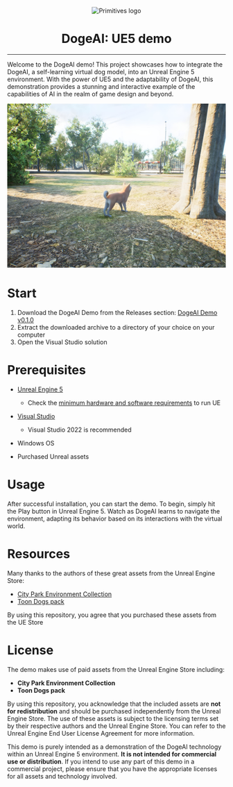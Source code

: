 <p align="center">
  <img src="https://primitives.ru/logo.png" alt="Primitives logo">
</p>
<h1 align="center">DogeAI: UE5 demo</h1>

------------

Welcome to the DogeAI demo! This project showcases how to integrate the DogeAI, a self-learning virtual dog model, into an Unreal Engine 5 environment. With the power of UE5 and the adaptability of DogeAI, this demonstration provides a stunning and interactive example of the capabilities of AI in the realm of game design and beyond.

<p align="center">
  <a href="https://youtu.be/82xQRdZNzgo">
    <img src="https://github.com/PrimitivesLTD/DogeAI-Demo/blob/main/Screenshot.jpg?raw=true" alt="Demo video">
  </a>
</p>

# Start

1. Download the DogeAI Demo from the Releases section: [DogeAI Demo v0.1.0](https://github.com/PrimitivesLTD/DogeAI-Demo/releases/tag/v0.1.0)
2. Extract the downloaded archive to a directory of your choice on your computer
3. Open the Visual Studio solution

# Prerequisites
- [Unreal Engine 5](https://www.unrealengine.com/unreal-engine-5)
    - Check the [minimum hardware and software requirements](https://docs.unrealengine.com/5.0/en-US/hardware-and-software-specifications-for-unreal-engine/) to run UE

- [Visual Studio](https://visualstudio.microsoft.com/downloads/)
    - Visual Studio 2022 is recommended

- Windows OS

- Purchased Unreal assets

# Usage

After successful installation, you can start the demo. To begin, simply hit the Play button in Unreal Engine 5. Watch as DogeAI learns to navigate the environment, adapting its behavior based on its interactions with the virtual world.

# Resources

Many thanks to the authors of these great assets from the Unreal Engine Store:
- [City Park Environment Collection](https://www.unrealengine.com/marketplace/en-US/product/city-park-environment-collection)
- [Toon Dogs pack](https://www.unrealengine.com/marketplace/en-US/product/toon-dogs-pack)

By using this repository, you agree that you purchased these assets from the UE Store

# License

The demo makes use of paid assets from the Unreal Engine Store including:
- **City Park Environment Collection**
- **Toon Dogs pack**

By using this repository, you acknowledge that the included assets are **not for redistribution** and should be purchased independently from the Unreal Engine Store. The use of these assets is subject to the licensing terms set by their respective authors and the Unreal Engine Store. You can refer to the Unreal Engine End User License Agreement for more information.

This demo is purely intended as a demonstration of the DogeAI technology within an Unreal Engine 5 environment. **It is not intended for commercial use or distribution**. If you intend to use any part of this demo in a commercial project, please ensure that you have the appropriate licenses for all assets and technology involved.
